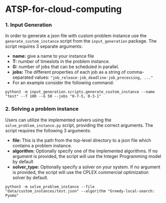 # ATSP-for-cloud-computing

### 1. Input Generation
In order to generate a json file with custom problem instance use the `generate_custom_instance` script from the `input_generation` package. The script requires 3 separate arguments:
 - **name:** give a name to your instance file
 - **T:** number of timeslots in the problem instance.
 - **G:** number of jobs that can be scheduled in parallel.
 - **jobs:** The different properties of each job as a string of comma-separated values: `"job_release-job_deadline-job_processing, ..."`
 - For an example consider the following command:
```commandline
python3 -m input_generation.scripts.generate_custom_instance --name "test" --T 100 --G 50 --jobs "0-7-5, 0-3-1"
```


### 2. Solving a problem instance
Users can utilize the implemented solvers using the `solve_problem_instance.py` script, providing the correct arguments. The script requires the following 3 arguments:
 - **file:** This is the path from the top-level directory to a json file which contains a problem instance.
 - **algorithm:** Optionally specify one of the implemented algorithms. If no argument is provided, the script will use the Integer Programming model by default
 - **solver_type:** Optionally specify a solver on your system. If no argument is provided, the script will use the CPLEX commercial optimization solver by default.
```
python3 -m solve_problem_instance --file "data/custom_instances/test.json" --algorithm "Greedy-local-search: Pyomo"
```